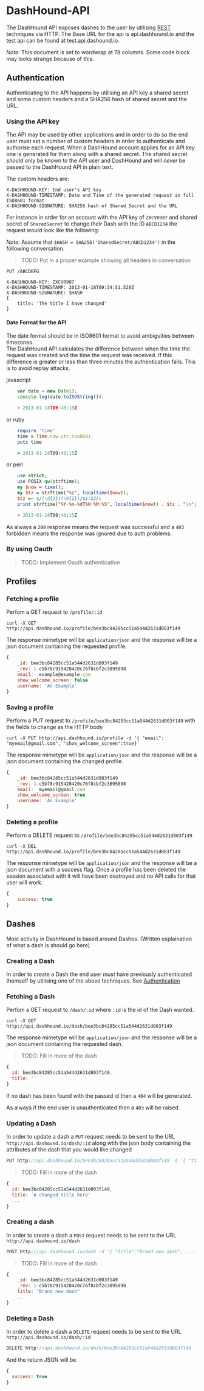 DashHound-API
=============

The DashHound API exposes dashes to the user by utilising
[REST](http://http://en.wikipedia.org/wiki/Representational_state_transfer)
techniques via HTTP.  The Base URL for the api is api.dashhound.io and the test
api can be found at test.api.dashound.io.

_Note:_ This document is set to wordwrap at 78 columns.  Some code block may
looks strange because of this.


Authentication
--------------

Authenticating to the API happens by utilising an API key a shared secret and some
custom headers and a SHA256 hash of shared secret and the URL.


### Using the API key

The API may be used by other applications and in order to do so the end user
must set a number of custom headers in order to authenticate and authorise each
request.  When a DashHound account applies for an API key one is generated for
them along with a shared secret.  The shared secret _should_ only be known to
the API user and DashHound and will _never_ be passed to the DashHound API
in plain text.  

The custom headers are:

```
X-DASHHOUND-KEY: End user's API key
X-DASHHOUND-TIMESTAMP: Date and Time of the generated request in full ISO8601 format
X-DASHHOUND-SIGNATURE: SHA256 hash of Shared Secret and the URL
```

For instance in order for an account with the API key of ```ZXCV0987``` and shared secret of ```SharedSecret``` to change their Dash with the ID ```ABCD1234``` the request would look like the following:

_Note:_  Assume that ```$HASH = SHA256('SharedSecret/ABCD1234')``` in the following conversation.

> TODO: Put in a proper example showing all headers in conversation



```
PUT /ABCDEFG

X-DASHHOUND-KEY: ZXCV0987
X-DASHHOUND-TIMESTAMP: 2013-01-18T09:34:51.520Z
X-DASHHOUND-SIGNATURE: $HASH
{
	title: 'The title I have changed'
}
```

#### Date Format for the API

The date format should be in ISO8601 format to avoid ambiguities between timezones.  
The DashHound API calculates the difference between when the time the request was created
and the time the request was received.  If this difference is greater or less than three
minutes the authentication fails.  This is to avoid replay attacks.

javascript

```javascript
	var date = new Date();
	console.log(date.toISOString());

	> 2013-01-18T09:40:15Z
```
or ruby

```ruby
	require 'time'
	time = Time.now.utc.iso8601
	puts time

	> 2013-01-18T09:40:15Z
```
or perl

```perl
	use strict;
	use POSIX qw(strftime);
	my $now = time();
	my $tz = strftime("%z", localtime($now));
	$tz =~ s/(\d{2})(\d{2})/$1:$2/;
	print strftime("%Y-%m-%dT%H:%M:%S", localtime($now)) . $tz . "\n";

	> 2013-01-18T09:40:15Z
```

As always a ```200``` response means the request was successful and a ```403``` forbidden means the response was ignored due to auth problems.

### By using Oauth

> TODO: Implement Oauth authentication

Profiles
--------

### Fetching a profile

Perfom a GET request to ```/profile/:id```

```
curl -X GET http://api.dashhound.io/profile/bee3bc84285cc51a544d2631d803f149
```

The response mimetype will be ```application/json``` and the response will be a json document containing the requested profile.

```javascript
{
	_id: bee3bc84285cc51a544d2631d803f149
	_rev: 1-c5b78c915428420c76f8cbf2c3895898
	email:	example@example.com
	show_welcome_screen: false
	username: 'An Example'
}
```

### Saving a profile

Perform a PUT request to ```/profile/bee3bc84285cc51a544d2631d803f149``` with the fields to change as the HTTP body

```
curl -X PUT http://api.dashhound.io/profile -d '{ "email": "myemail@gmail.com", "show_welcome_screen":true}'
```

The response mimetype will be ```application/json``` and the response will be a json document containing the changed profile.

```javascript
{
	_id: bee3bc84285cc51a544d2631d803f149
	_rev: 1-c5b78c915428420c76f8cbf2c3895898
	email:	myemail@gmail.com
	show_welcome_screen: true
	username: 'An Example'
}
```

### Deleting a profile

Perform a DELETE request to ```/profile/bee3bc84285cc51a544d2631d803f149```

```
curl -X DEL http://api.dashhound.io/profile/bee3bc84285cc51a544d2631d803f149
```

The response mimetype will be ```application/json``` and the response will be a json document with a success flag. Once a profile has been deleted the session associated with it will have been destroyed and no API calls for that user will work.

```javascript
{
	success: true
}
```


Dashes
------

Most activity in DashHound is based around Dashes. (Written explaination of what a dash is should go here)

### Creating a Dash

In order to create a Dash the end user _must_ have previously authenticated themself by utilising one of the above techniques. See [Authentication](#authentication)


### Fetching a Dash

Perfom a GET request to ```/dash/:id``` where ```:id``` is the id of the Dash wanted.

```
curl -X GET http://api.dashhound.io/dash/bee3bc84285cc51a544d2631d803f149
```

The response mimetype will be `application/json` and the response will be a json document containing the requested dash.

> TODO: Fill in more of the dash

```javascript
{
  id: bee3bc84285cc51a544d2631d803f149,
  title: ''
}
```

If no dash has been found with the passed id then a ```404``` will be generated.

As always if the end user is unauthenticated then a ```403``` will be raised.

### Updating a Dash

In order to update a dash a ```PUT``` request needs to be sent to the URL ```http://api.dashound.io/dash/:id``` along with the json body containing the attributes of the dash that you would like changed

```javascript
PUT http://api.dashhound.io/bee3bc84285cc51a544d2631d803f149 -d '{ "title":"A changed title here" }'
```
> TODO: Fill in more of the dash

```javascript
{
  id: bee3bc84285cc51a544d2631d803f149,
  title: 'A changed title here'
  ...
}
```

### Creating a dash

In order to create a dash a ```POST``` request needs to be sent to the URL ```http://api.dashound.io/dash```

```javascript
POST http://api.dashhound.io/dash -d '{ "title":"Brand new dash", .... }'
```
> TODO: Fill in more of the dash

```javascript
{
 	_id: bee3bc84285cc51a544d2631d803f149
	_rev: 1-c5b78c915428420c76f8cbf2c3895898
	title: "Brand new dash"
	...
}
```

### Deleting a Dash

In order to delete a dash a ```DELETE``` request needs to be sent to the URL ```http://api.dashound.io/dash/:id```

```javascript
DELETE http://api.dashhound.io/dash/bee3bc84285cc51a544d2631d803f149
```
And the return JSON will be

```javascript
{
  success: true
}
```
